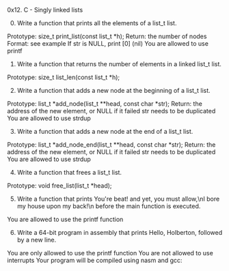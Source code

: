 0x12. C - Singly linked lists
>>>>>>>>>>>>>>>>>>>>>>>>>>>>>>>>>>>>>>>>>>>>>>>>>>>>>>>>>>>>>>>>>>>>>>>>>>>>>>>>>>>
0. Write a function that prints all the elements of a list_t list.

Prototype: size_t print_list(const list_t *h);
Return: the number of nodes
Format: see example
If str is NULL, print [0] (nil)
You are allowed to use printf
>>>>>>>>>>>>>>>>>>>>>>>>>>>>>>>>>>>>>>>>>>>>>>>>>>>>>>>>>>>>>>>>>>>>>>>>>>>>>>>>>>>
1. Write a function that returns the number of elements in a linked list_t list.

Prototype: size_t list_len(const list_t *h);
>>>>>>>>>>>>>>>>>>>>>>>>>>>>>>>>>>>>>>>>>>>>>>>>>>>>>>>>>>>>>>>>>>>>>>>>>>>>>>>>>>>
2. Write a function that adds a new node at the beginning of a list_t list.

Prototype: list_t *add_node(list_t **head, const char *str);
Return: the address of the new element, or NULL if it failed
str needs to be duplicated
You are allowed to use strdup
>>>>>>>>>>>>>>>>>>>>>>>>>>>>>>>>>>>>>>>>>>>>>>>>>>>>>>>>>>>>>>>>>>>>>>>>>>>>>>>>>>>>
3. Write a function that adds a new node at the end of a list_t list.

Prototype: list_t *add_node_end(list_t **head, const char *str);
Return: the address of the new element, or NULL if it failed
str needs to be duplicated
You are allowed to use strdup
>>>>>>>>>>>>>>>>>>>>>>>>>>>>>>>>>>>>>>>>>>>>>>>>>>>>>>>>>>>>>>>>>>>>>>>>>>>>>>>>>>>
4. Write a function that frees a list_t list.

Prototype: void free_list(list_t *head);
>>>>>>>>>>>>>>>>>>>>>>>>>>>>>>>>>>>>>>>>>>>>>>>>>>>>>>>>>>>>>>>>>>>>>>>>>>>>>>>>>>>
5. Write a function that prints You're beat! and yet, you must allow,\nI bore my house upon my back!\n before the main function is executed.

You are allowed to use the printf function
>>>>>>>>>>>>>>>>>>>>>>>>>>>>>>>>>>>>>>>>>>>>>>>>>>>>>>>>>>>>>>>>>>>>>>>>>>>>>>>>>>>>
6. Write a 64-bit program in assembly that prints Hello, Holberton, followed by a new line.

You are only allowed to use the printf function
You are not allowed to use interrupts
Your program will be compiled using nasm and gcc:
